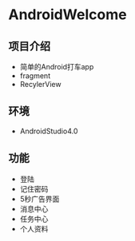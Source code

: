 # AndroidWelcome

## 项目介绍

* 简单的Android打车app
* fragment
* RecylerView

## 环境 
* AndroidStudio4.0

## 功能
* 登陆
* 记住密码
* 5秒广告界面
* 消息中心
* 任务中心
* 个人资料
